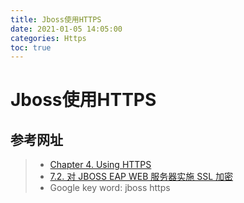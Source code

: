 ```yaml
---
title: Jboss使用HTTPS
date: 2021-01-05 14:05:00
categories: Https
toc: true
---
```


# Jboss使用HTTPS

## 参考网址

> * [Chapter 4. Using HTTPS](https://docs.jboss.org/jbossas/guides/webguide/r2/en/html/ch9.https.sect.html)
> * [7.2. 对 JBOSS EAP WEB 服务器实施 SSL 加密](https://access.redhat.com/documentation/zh-cn/jboss_enterprise_application_platform/6.1/html/security_guide/implement_ssl_encryption_for_the_jboss_enterprise_application_platform_web_server1)
> * Google key word: jboss https